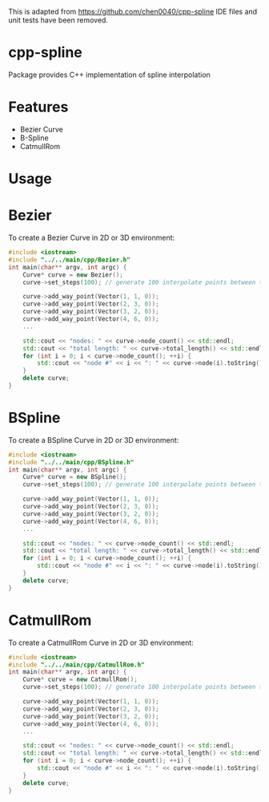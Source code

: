 This is adapted from https://github.com/chen0040/cpp-spline
IDE files and unit tests have been removed.

# cpp-spline

Package provides C++ implementation of spline interpolation

# Features

* Bezier Curve
* B-Spline
* CatmullRom

# Usage

# Bezier 

To create a Bezier Curve in 2D or 3D environment:

```cpp
#include <iostream>
#include "../../main/cpp/Bezier.h"
int main(char** argv, int argc) {
	Curve* curve = new Bezier();
	curve->set_steps(100); // generate 100 interpolate points between the last 4 way points

	curve->add_way_point(Vector(1, 1, 0));
	curve->add_way_point(Vector(2, 3, 0));
	curve->add_way_point(Vector(3, 2, 0));
	curve->add_way_point(Vector(4, 6, 0));
	...

	std::cout << "nodes: " << curve->node_count() << std::endl;
	std::cout << "total length: " << curve->total_length() << std::endl;
	for (int i = 0; i < curve->node_count(); ++i) {
		std::cout << "node #" << i << ": " << curve->node(i).toString() << " (length so far: " << curve->length_from_starting_point(i) << ")" << std::endl;
	}
	delete curve;
}
```

# BSpline 

To create a BSpline Curve in 2D or 3D environment:

```cpp
#include <iostream>
#include "../../main/cpp/BSpline.h"
int main(char** argv, int argc) {
	Curve* curve = new BSpline();
	curve->set_steps(100); // generate 100 interpolate points between the last 4 way points

	curve->add_way_point(Vector(1, 1, 0));
	curve->add_way_point(Vector(2, 3, 0));
	curve->add_way_point(Vector(3, 2, 0));
	curve->add_way_point(Vector(4, 6, 0));
	...

	std::cout << "nodes: " << curve->node_count() << std::endl;
	std::cout << "total length: " << curve->total_length() << std::endl;
	for (int i = 0; i < curve->node_count(); ++i) {
		std::cout << "node #" << i << ": " << curve->node(i).toString() << " (length so far: " << curve->length_from_starting_point(i) << ")" << std::endl;
	}
	delete curve;
}
```

# CatmullRom 

To create a CatmullRom Curve in 2D or 3D environment:

```cpp
#include <iostream>
#include "../../main/cpp/CatmullRom.h"
int main(char** argv, int argc) {
	Curve* curve = new CatmullRom();
	curve->set_steps(100); // generate 100 interpolate points between the last 4 way points

	curve->add_way_point(Vector(1, 1, 0));
	curve->add_way_point(Vector(2, 3, 0));
	curve->add_way_point(Vector(3, 2, 0));
	curve->add_way_point(Vector(4, 6, 0));
	...

	std::cout << "nodes: " << curve->node_count() << std::endl;
	std::cout << "total length: " << curve->total_length() << std::endl;
	for (int i = 0; i < curve->node_count(); ++i) {
		std::cout << "node #" << i << ": " << curve->node(i).toString() << " (length so far: " << curve->length_from_starting_point(i) << ")" << std::endl;
	}
	delete curve;
}
```
